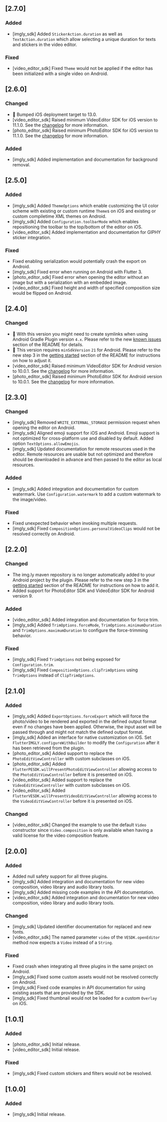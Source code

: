 ## [2.7.0]

### Added

* [imgly_sdk] Added `StickerAction.duration` as well as `TextAction.duration` which allow selecting a unique duration for texts and stickers in the video editor.

### Fixed

* [video_editor_sdk] Fixed `Theme` would not be applied if the editor has been initialized with a single video on Android.

## [2.6.0]

### Changed

* 🚨 Bumped iOS deployment target to 13.0.
* [video_editor_sdk] Raised minimum VideoEditor SDK for iOS version to 11.1.0. See the [changelog](https://github.com/imgly/vesdk-ios-build/blob/master/CHANGELOG.md) for more information.
* [photo_editor_sdk] Raised minimum PhotoEditor SDK for iOS version to 11.1.0. See the [changelog](https://github.com/imgly/pesdk-ios-build/blob/master/CHANGELOG.md) for more information.

### Added

* [imgly_sdk] Added implementation and documentation for background removal.

## [2.5.0]

### Added

* [imgly_sdk] Added `ThemeOptions` which enable customizing the UI color scheme with existing or custom runtime `Theme`s on iOS and existing or custom compiletime XML themes on Android.
* [imgly_sdk] Added `Configuration.toolbarMode` which enables repositioning the toolbar to the top/bottom of the editor on iOS.
* [video_editor_sdk] Added implementation and documentation for GIPHY sticker integration.

### Fixed

* Fixed enabling serialization would potentially crash the export on Android.
* [imgly_sdk] Fixed error when running on Android with Flutter 3.
* [photo_editor_sdk] Fixed error when opening the editor without an image but with a serialization with an embedded image.
* [video_editor_sdk] Fixed height and width of specified composition size would be flipped on Android.

## [2.4.0]

### Changed

* 🚨 With this version you might need to create symlinks when using Android Gradle Plugin version `4.x`. Please refer to the new [known issues](https://github.com/imgly/pesdk-flutter#known-issues) section of the README for details.
* 🚨 This version requires `minSdkVersion` `21` for Android. Please refer to the new step 3 in the [getting started](https://github.com/imgly/pesdk-flutter#android) section of the README for instructions on how to adjust it.
* [video_editor_sdk] Raised minimum VideoEditor SDK for Android version to 10.0.1. See the [changelog](https://github.com/imgly/vesdk-android-demo/blob/master/CHANGELOG.md) for more information.
* [photo_editor_sdk] Raised minimum PhotoEditor SDK for Android version to 10.0.1. See the [changelog](https://github.com/imgly/pesdk-android-demo/blob/master/CHANGELOG.md) for more information.

## [2.3.0]

### Changed

* [imgly_sdk] Removed `WRITE_EXTERNAL_STORAGE` permission request when opening the editor on Android.
* [imgly_sdk] Aligned emoji support for iOS and Android. Emoji support is not optimized for cross-platform use and disabled by default. Added option `TextOptions.allowEmojis`.
* [imgly_sdk] Updated documentation for remote resources used in the editor. Remote resources are usable but not optimized and therefore should be downloaded in advance and then passed to the editor as local resources.

### Added

* [imgly_sdk] Added integration and documentation for custom watermark. Use `Configuration.watermark` to add a custom watermark to the image/video.

### Fixed

* Fixed unexpected behavior when invoking multiple requests.
* [imgly_sdk] Fixed `CompositionOptions.personalVideoClips` would not be resolved correctly on Android.

## [2.2.0]

### Changed

* The img.ly maven repository is no longer automatically added to your Android project by the plugin. Please refer to the new step 3 in the [getting started](https://github.com/imgly/vesdk-flutter#android) section of the README for instructions on how to add it.
* Added support for PhotoEditor SDK and VideoEditor SDK for Android version 9.

### Added

* [video_editor_sdk] Added integration and documentation for force trim.
* [imgly_sdk] Added `TrimOptions.forceMode`, `TrimOptions.minimumDuration` and `TrimOptions.maximumDuration` to configure the force-trimming behavior. 

### Fixed

* [imgly_sdk] Fixed `TrimOptions` not being exposed for `Configuration.trim`.
* [imgly_sdk] Fixed `CompositionOptions.clipTrimOptions` using `TrimOptions` instead of `ClipTrimOptions`.

## [2.1.0]

### Added

* [imgly_sdk] Added `ExportOptions.forceExport` which will force the photo/video to be rendered and exported in the defined output format even if no changes have been applied. Otherwise, the input asset will be passed through and might not match the defined output format.
* [imgly_sdk] Added an interface for native customization on iOS. Set `FlutterIMGLY.configureWithBuilder` to modify the `Configuration` after it has been retrieved from the plugin.
* [photo_editor_sdk] Added support to replace the `PhotoEditViewController` with custom subclasses on iOS.
* [photo_editor_sdk] Added `FlutterPESDK.willPresentPhotoEditViewController` allowing access to the `PhotoEditViewController` before it is presented on iOS.
* [video_editor_sdk] Added support to replace the `VideoEditViewController` with custom subclasses on iOS.
* [video_editor_sdk] Added `FlutterVESDK.willPresentVideoEditViewController` allowing access to the `VideoEditViewController` before it is presented on iOS.

### Changed

* [video_editor_sdk] Changed the example to use the default `Video` constructor since `Video.composition` is only available when having a valid license for the video composition feature.

## [2.0.0]

### Added

* Added null safety support for all three plugins.
* [imgly_sdk] Added integration and documentation for new video composition, video library and audio library tools.
* [imgly_sdk] Added missing code examples in the API documentation.
* [video_editor_sdk] Added integration and documentation for new video composition, video library and audio library tools.

### Changed

* [imgly_sdk] Updated identifier documentation for replaced and new fonts.
* [video_editor_sdk] The named parameter `video` of the `VESDK.openEditor` method now expects a `Video` instead of a `String`.

### Fixed

* Fixed crash when integrating all three plugins in the same project on Android.
* [imgly_sdk] Fixed some custom assets would not be resolved correctly on Android.
* [imgly_sdk] Fixed code examples in API documentation for using existing assets that are provided by the SDK.
* [imgly_sdk] Fixed thumbnail would not be loaded for a custom `Overlay` on iOS.

## [1.0.1]

### Added

* [photo_editor_sdk] Initial release.
* [video_editor_sdk] Initial release.

### Fixed

* [imgly_sdk] Fixed custom stickers and filters would not be resolved.

## [1.0.0]

### Added

* [imgly_sdk] Initial release.
